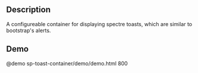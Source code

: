 <!--

@module {can.Component} sp-toast-container <sp-toast-container />
@memberof spectre-canjs.components
@outline 3

-->

## Description

A configureable container for displaying spectre toasts, which are similar to bootstrap's alerts.

## Demo

@demo sp-toast-container/demo/demo.html 800
